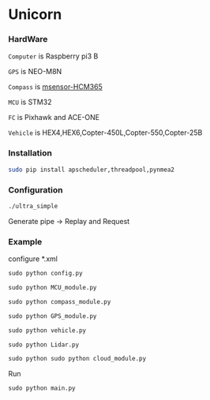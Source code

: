 Unicorn
===========

### HardWare

`Computer` is Raspberry pi3 B

`GPS` is NEO-M8N

`Compass` is [msensor-HCM365](http://www.msensor.com.cn/52/i-2104.html)

`MCU` is STM32

`FC` is Pixhawk and ACE-ONE

`Vehicle` is HEX4,HEX6,Copter-450L,Copter-550,Copter-25B


### Installation

```bash
sudo pip install apscheduler,threadpool,pynmea2
```	

### Configuration

```gcc
./ultra_simple
```
Generate pipe -> Replay and Request


### Example

configure *.xml

```python
sudo python config.py

sudo python MCU_module.py

sudo python compass_module.py

sudo python GPS_module.py

sudo python vehicle.py

sudo python Lidar.py

sudo python sudo python cloud_module.py
```

Run
```python
sudo python main.py
